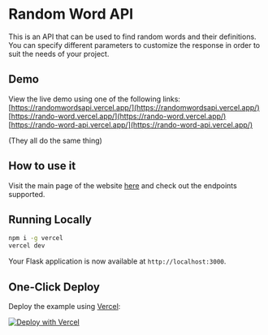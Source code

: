 
# Random Word API

This is an API that can be used to find random words and their definitions. You can specify different parameters to customize the response in order to suit the needs of your project.

## Demo

View the live demo using one of the following links:
[https://randomwordsapi.vercel.app/](https://randomwordsapi.vercel.app/)
[https://rando-word.vercel.app/](https://rando-word.vercel.app/)
[https://rando-word-api.vercel.app/](https://rando-word-api.vercel.app/)

(They all do the same thing)


## How to use it

Visit the main page of the website [here](https://rando-word-api.vercel.app/) and check out the endpoints supported.


## Running Locally

```bash
npm i -g vercel
vercel dev
```

Your Flask application is now available at `http://localhost:3000`.

## One-Click Deploy

Deploy the example using [Vercel](https://vercel.com?utm_source=github&utm_medium=readme&utm_campaign=vercel-examples):

[![Deploy with Vercel](https://vercel.com/button)](https://vercel.com/new/clone?repository-url=https%3A%2F%2Fgithub.com%2Fvercel%2Fexamples%2Ftree%2Fmain%2Fpython%2Fflask3&demo-title=Flask%203%20%2B%20Vercel&demo-description=Use%20Flask%203%20on%20Vercel%20with%20Serverless%20Functions%20using%20the%20Python%20Runtime.&demo-url=https%3A%2F%2Fflask3-python-template.vercel.app%2F&demo-image=https://assets.vercel.com/image/upload/v1669994156/random/flask.png)
